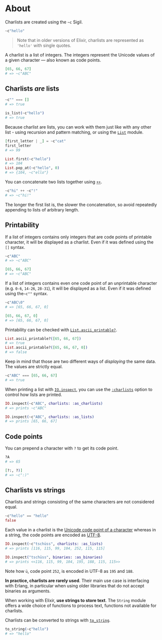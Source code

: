 # About

Charlists are created using the `~c` Sigil.

```elixir
~c"hello"
```
> Note that in older versions of Elixir, charlists are represented as `'hello'` with single quotes.

A charlist is a list of integers. The integers represent the Unicode values of a given character — also known as code points.

```elixir
[65, 66, 67]
# => ~c"ABC"
```

## Charlists _are_ lists

```elixir
~c"" === []
# => true

is_list(~c"hello")
# => true
```

Because charlist are lists, you can work with them just like with any other list - using recursion and pattern matching, or using the [`List`][list] module.

```elixir
[first_letter | _] = ~c"cat"
first_letter
# => 99

List.first(~c"hello")
# => 104
List.pop_at(~c"hello", 0)
# => {104, ~c"ello"}

```

You can concatenate two lists together using [`++`][kernel-concat-list].

```elixir
~c"hi" ++ ~c"!"
# => ~c"hi!"
```

The longer the first list is, the slower the concatenation, so avoid repeatedly appending to lists of arbitrary length.

## Printability

If a list of integers contains only integers that are code points of printable character, it will be displayed as a charlist. Even if it was defined using the `[]` syntax.

```elixir
~c"ABC"
# => ~c"ABC"

[65, 66, 67]
# => ~c"ABC"
```

If a list of integers contains even one code point of an unprintable character (e.g. `0-6`, `14-26`, `28-31`), it will be displayed as a list. Even if it was defined using the`~c""` syntax.

```elixir
~c"ABC\0"
# => [65, 66, 67, 0]

[65, 66, 67, 0]
# => [65, 66, 67, 0]
```

Printability can be checked with [`List.ascii_printable?`][list-ascii-printable].

```elixir
List.ascii_printable?([65, 66, 67])
# => true
List.ascii_printable?([65, 66, 67, 0])
# => false
```

Keep in mind that those are two different ways of _displaying_ the same data. The values are strictly equal.

```elixir
~c"ABC" === [65, 66, 67]
# => true
```

When printing a list with [`IO.inspect`][io-inspect], you can use the [`:charlists`][inspect-opts] option to control how lists are printed.

```elixir
IO.inspect(~c"ABC", charlists: :as_charlists)
# => prints ~c"ABC"

IO.inspect(~c"ABC", charlists: :as_lists)
# => prints [65, 66, 67]
```

## Code points

You can prepend a character with `?` to get its code point.

```elixir
?A
# => 65

[?:, ?)]
# => ~c":)"
```

## Charlists vs strings

Charlists and strings consisting of the same characters are not considered equal.

```elixir
~c"hello" == "hello"
false
```

Each value in a charlist is the [Unicode code point of a character][unicode-table] whereas in a string, the code points are encoded as [UTF-8][utf8].

```elixir
IO.inspect(~c"tschüss", charlists: :as_lists)
# => prints [116, 115, 99, 104, 252, 115, 115]

IO.inspect("tschüss", binaries: :as_binaries)
# => prints <<116, 115, 99, 104, 195, 188, 115, 115>>
```

Note how `ü`, code point `252`, is encoded in UTF-8 as `195` and `188`.

**In practice, charlists are rarely used**. Their main use case is interfacing with Erlang, in particular when using older libraries that do not accept binaries as arguments.

When working with Elixir, **use strings to store text**. The `String` module offers a wide choice of functions to process text, functions not available for charlists.

Charlists can be converted to strings with [`to_string`][kernel-to-string].

```elixir
to_string(~c"hello")
# => "hello"
```

[list]: https://hexdocs.pm/elixir/List.html
[list-ascii-printable]: https://hexdocs.pm/elixir/List.html#ascii_printable?/2
[inspect-opts]: https://hexdocs.pm/elixir/Inspect.Opts.html
[io-inspect]: https://hexdocs.pm/elixir/IO.html#inspect/2
[kernel-concat-list]: https://hexdocs.pm/elixir/Kernel.html#++/2
[typespecs-built-in-types]: https://hexdocs.pm/elixir/typespecs.html#built-in-types
[kernel-to-string]: https://hexdocs.pm/elixir/Kernel.html#to_string/1
[unicode-table]: https://unicode-table.com/en/
[utf8]: https://www.fileformat.info/info/unicode/utf8.htm
